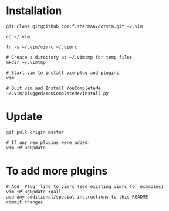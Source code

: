 Installation
============
```shell
git clone git@github.com:f1sherman/dotvim.git ~/.vim

cd ~/.vim

ln -s ~/.vim/vimrc ~/.vimrc

# Create a directory at ~/.vimtmp for temp files
mkdir ~/.vimtmp

# Start vim to install vim-plug and plugins
vim

# Quit vim and Install YouCompleteMe
~/.vim/plugged/YouCompleteMe/install.py
```

Update
======
```shell
git pull origin master

# If any new plugins were added:
vim +PlugUpdate
```

To add more plugins
===================
```shell
# Add 'Plug' line to vimrc (see existing vimrc for examples)
vim +PlugUpdate +qall
add any additional/special instructions to this README
commit changes
```
